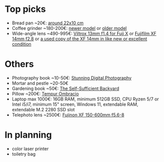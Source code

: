 # Top picks

- Bread pan ~20€: [around 22x10 cm](https://chezmarius.fi/tuote/paderno-alumiininen-leipavuoka-26-x-10cm-15l/)
- Coffee grinder ~180-200€: [newer model](https://www.crema.fi/fi/products/baratza/encore-esp/11729) or [older model](https://www.crema.fi/fi/products/baratza/encore/2293)
- Wide-angle lens ~490-995€: [Viltrox 13mm f1.4 for Fuji X](https://www.fotonordic.fi/product/117568/viltrox-13mm-f14-xf-af-fuji-x) or [Fujifilm XF 14mm f2.8](https://www.fotonordic.fi/product/121568/fujifilm-fujinon-xf-14mm-f28-r) or [a used copy of the XF 14mm in like new or excellent condition](https://www.mpb.com/en-eu/product/fujifilm-xf-14mm-f-2-8-r)

# Others

- Photography book ~10-50€: [Stunning Digital Photography](https://northrup.photo/product/stunning-digital-photography/)
- Mortar and pestle ~20-50€
- Gardening book ~50€: [The Self-Sufficient Backyard](https://self-sufficient-backyard.com/my-book/)
- Pillow ~200€: [Tempur Ombracio](https://fi.tempur.com/tyyny-FISMARTOMBRACIOM.html)
- Laptop max 1000€: 16GB RAM, minimum 512GB SSD, CPU Ryzen 5/7 or Intel i5/i7, minimum 15" screen, Windows 11, extendable RAM, extendable M.2 2280 SSD slot
- Telephoto lens ~2500€: [Fujinon XF 150-600mm f5.6-8](https://www.fotonordic.fi/product/117743/fujifilm-fujinon-xf-150-600mmf56-8-r-lm-ois-wr)

# In planning

- color laser printer
- toiletry bag





